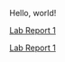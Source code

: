 Hello, world!

[Lab Report 1](lab-report-1-week-2.html)

[Lab Report 1](https://pierrebeur.github.io/cse15l-lab-reports/lab-report-1-week-2.html)